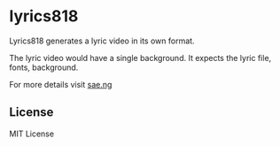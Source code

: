 # lyrics818

Lyrics818 generates a lyric video in its own format.

The lyric video would have a single background. It expects the lyric file, fonts, background.

For more details visit [sae.ng](https://sae.ng/lyrics818)


## License

MIT License
